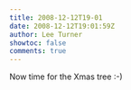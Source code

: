 ```yaml
---
title: 2008-12-12T19-01
date: 2008-12-12T19:01:59Z
author: Lee Turner
showtoc: false
comments: true
---
```


Now time for the Xmas tree :-)

